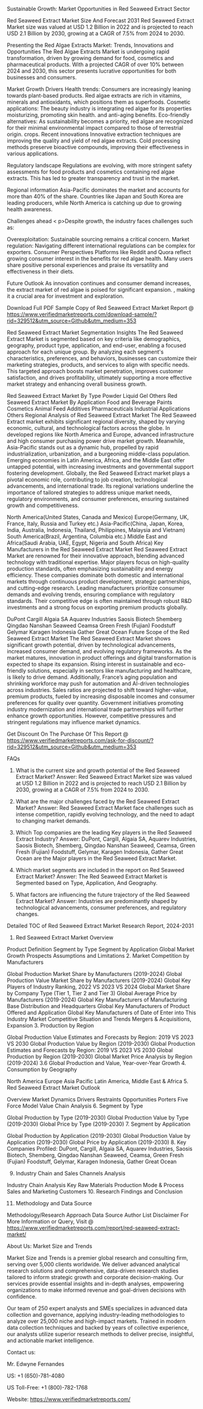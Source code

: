 Sustainable Growth: Market Opportunities in Red Seaweed Extract Sector


Red Seaweed Extract Market Size And Forecast 2031
Red Seaweed Extract Market size was valued at USD 1.2 Billion in 2022 and is projected to reach USD 2.1 Billion by 2030, growing at a CAGR of 7.5% from 2024 to 2030.

Presenting the Red Algae Extracts Market: Trends, Innovations and Opportunities
The Red Algae Extracts Market is undergoing rapid transformation, driven by growing demand for food, cosmetics and pharmaceutical products. With a projected CAGR of over 10% between 2024 and 2030, this sector presents lucrative opportunities for both businesses and consumers.

Market Growth Drivers
Health trends: Consumers are increasingly leaning towards plant-based products. Red algae extracts are rich in vitamins, minerals and antioxidants, which positions them as superfoods.
Cosmetic applications: The beauty industry is integrating red algae for its properties moisturizing, promoting skin health. and anti-aging benefits.
Eco-friendly alternatives: As sustainability becomes a priority, red algae are recognized for their minimal environmental impact compared to those of terrestrial origin. crops.
Recent innovations
Innovative extraction techniques are improving the quality and yield of red algae extracts. Cold processing methods preserve bioactive compounds, improving their effectiveness in various applications.

Regulatory landscape
Regulations are evolving, with more stringent safety assessments for food products and cosmetics containing red algae extracts. This has led to greater transparency and trust in the market.

Regional information
Asia-Pacific dominates the market and accounts for more than 40% of the share. Countries like Japan and South Korea are leading producers, while North America is catching up due to growing health awareness.

Challenges ahead
< p>Despite growth, the industry faces challenges such as:

Overexploitation: Sustainable sourcing remains a critical concern.
Market regulation: Navigating different international regulations can be complex for exporters.
Consumer Perspectives
Platforms like Reddit and Quora reflect growing consumer interest in the benefits for red algae health. Many users share positive personal experiences and praise its versatility and effectiveness in their diets.

Future Outlook
As innovation continues and consumer demand increases, the extract market of red algae is poised for significant expansion. , making it a crucial area for investment and exploration.

Download Full PDF Sample Copy of Red Seaweed Extract Market Report @ https://www.verifiedmarketreports.com/download-sample/?rid=329512&utm_source=Github&utm_medium=353

Red Seaweed Extract Market Segmentation Insights
The Red Seaweed Extract Market is segmented based on key criteria like demographics, geography, product type, application, and end-user, enabling a focused approach for each unique group. By analyzing each segment's characteristics, preferences, and behaviors, businesses can customize their marketing strategies, products, and services to align with specific needs. This targeted approach boosts market penetration, improves customer satisfaction, and drives profitability, ultimately supporting a more effective market strategy and enhancing overall business growth.

Red Seaweed Extract Market By Type
Powder
Liquid
Gel
Others
Red Seaweed Extract Market By Application
Food and Beverage
Paints
Cosmetics
Animal Feed Additives
Pharmaceuticals
Industrial Applications
Others
Regional Analysis of Red Seaweed Extract Market
The Red Seaweed Extract market exhibits significant regional diversity, shaped by varying economic, cultural, and technological factors across the globe. In developed regions like North America and Europe, advanced infrastructure and high consumer purchasing power drive market growth. Meanwhile, Asia-Pacific stands out as a dynamic hub, propelled by rapid industrialization, urbanization, and a burgeoning middle-class population. Emerging economies in Latin America, Africa, and the Middle East offer untapped potential, with increasing investments and governmental support fostering development. Globally, the Red Seaweed Extract market plays a pivotal economic role, contributing to job creation, technological advancements, and international trade. Its regional variations underline the importance of tailored strategies to address unique market needs, regulatory environments, and consumer preferences, ensuring sustained growth and competitiveness.

North America(United States, Canada and Mexico)
Europe(Germany, UK, France, Italy, Russia and Turkey etc.)
Asia-Pacific(China, Japan, Korea, India, Australia, Indonesia, Thailand, Philippines, Malaysia and Vietnam)
South America(Brazil, Argentina, Columbia etc.)
Middle East and Africa(Saudi Arabia, UAE, Egypt, Nigeria and South Africa)
Key Manufacturers in the Red Seaweed Extract Market
Red Seaweed Extract Market are renowned for their innovative approach, blending advanced technology with traditional expertise. Major players focus on high-quality production standards, often emphasizing sustainability and energy efficiency. These companies dominate both domestic and international markets through continuous product development, strategic partnerships, and cutting-edge research. Leading manufacturers prioritize consumer demands and evolving trends, ensuring compliance with regulatory standards. Their competitive edge is often maintained through robust R&D investments and a strong focus on exporting premium products globally.

DuPont
Cargill
Algaia SA
Aquarev Industries
Saosis Biotech
Shemberg
Qingdao Nanshan Seaweed
Ceamsa
Green Fresh (Fujian) Foodstuff
Gelymar
Karagen Indonesia
Gather Great Ocean
Future Scope of the Red Seaweed Extract Market
The Red Seaweed Extract Market shows significant growth potential, driven by technological advancements, increased consumer demand, and evolving regulatory frameworks. As the market matures, innovation in product offerings and digital transformation is expected to shape its expansion. Rising interest in sustainable and eco-friendly solutions, especially in sectors like manufacturing and healthcare, is likely to drive demand. Additionally, France’s aging population and shrinking workforce may push for automation and AI-driven technologies across industries. Sales ratios are projected to shift toward higher-value, premium products, fueled by increasing disposable incomes and consumer preferences for quality over quantity. Government initiatives promoting industry modernization and international trade partnerships will further enhance growth opportunities. However, competitive pressures and stringent regulations may influence market dynamics.

Get Discount On The Purchase Of This Report @ https://www.verifiedmarketreports.com/ask-for-discount/?rid=329512&utm_source=Github&utm_medium=353

FAQs
1. What is the current size and growth potential of the Red Seaweed Extract Market?
Answer: Red Seaweed Extract Market size was valued at USD 1.2 Billion in 2022 and is projected to reach USD 2.1 Billion by 2030, growing at a CAGR of 7.5% from 2024 to 2030.

2. What are the major challenges faced by the Red Seaweed Extract Market?
Answer: Red Seaweed Extract Market face challenges such as intense competition, rapidly evolving technology, and the need to adapt to changing market demands.

3. Which Top companies are the leading Key players in the Red Seaweed Extract Industry?
Answer: DuPont, Cargill, Algaia SA, Aquarev Industries, Saosis Biotech, Shemberg, Qingdao Nanshan Seaweed, Ceamsa, Green Fresh (Fujian) Foodstuff, Gelymar, Karagen Indonesia, Gather Great Ocean are the Major players in the Red Seaweed Extract Market.

4. Which market segments are included in the report on Red Seaweed Extract Market?
Answer: The Red Seaweed Extract Market is Segmented based on Type, Application, And Geography.

5. What factors are influencing the future trajectory of the Red Seaweed Extract Market?
Answer: Industries are predominantly shaped by technological advancements, consumer preferences, and regulatory changes.

Detailed TOC of Red Seaweed Extract Market Research Report, 2024-2031
1. Red Seaweed Extract Market Overview

Product Definition
Segment by Type
Segment by Application
Global Market Growth Prospects
Assumptions and Limitations
2. Market Competition by Manufacturers

Global Production Market Share by Manufacturers (2019-2024)
Global Production Value Market Share by Manufacturers (2019-2024)
Global Key Players of Industry Ranking, 2022 VS 2023 VS 2024
Global Market Share by Company Type (Tier 1, Tier 2 and Tier 3)
Global Average Price by Manufacturers (2019-2024)
Global Key Manufacturers of Manufacturing Base Distribution and Headquarters
Global Key Manufacturers of Product Offered and Application
Global Key Manufacturers of Date of Enter into This Industry
Market Competitive Situation and Trends
Mergers & Acquisitions, Expansion
3. Production by Region

Global Production Value Estimates and Forecasts by Region: 2019 VS 2023 VS 2030
Global Production Value by Region (2019-2030)
Global Production Estimates and Forecasts by Region: 2019 VS 2023 VS 2030
Global Production by Region (2019-2030)
Global Market Price Analysis by Region (2019-2024) 3.6 Global Production and Value, Year-over-Year Growth
4. Consumption by Geography

North America
Europe
Asia Pacific
Latin America, Middle East & Africa
5. Red Seaweed Extract Market Outlook

Overview
Market Dynamics
Drivers
Restraints
Opportunities
Porters Five Force Model
Value Chain Analysis 
6. Segment by Type

Global Production by Type (2019-2030)
Global Production Value by Type (2019-2030)
Global Price by Type (2019-2030)
7. Segment by Application

Global Production by Application (2019-2030)
Global Production Value by Application (2019-2030)
Global Price by Application (2019-2030)
8. Key Companies Profiled: DuPont, Cargill, Algaia SA, Aquarev Industries, Saosis Biotech, Shemberg, Qingdao Nanshan Seaweed, Ceamsa, Green Fresh (Fujian) Foodstuff, Gelymar, Karagen Indonesia, Gather Great Ocean

9. Industry Chain and Sales Channels Analysis

Industry Chain Analysis
Key Raw Materials
Production Mode & Process
Sales and Marketing
Customers
10. Research Findings and Conclusion

11. Methodology and Data Source

Methodology/Research Approach
Data Source
Author List
Disclaimer
For More Information or Query, Visit @ https://www.verifiedmarketreports.com/report/red-seaweed-extract-market/

About Us: Market Size and Trends

Market Size and Trends is a premier global research and consulting firm, serving over 5,000 clients worldwide. We deliver advanced analytical research solutions and comprehensive, data-driven research studies tailored to inform strategic growth and corporate decision-making. Our services provide essential insights and in-depth analyses, empowering organizations to make informed revenue and goal-driven decisions with confidence.

Our team of 250 expert analysts and SMEs specializes in advanced data collection and governance, applying industry-leading methodologies to analyze over 25,000 niche and high-impact markets. Trained in modern data collection techniques and backed by years of collective experience, our analysts utilize superior research methods to deliver precise, insightful, and actionable market intelligence.

Contact us:

Mr. Edwyne Fernandes

US: +1 (650)-781-4080

US Toll-Free: +1 (800)-782-1768

Website: https://www.verifiedmarketreports.com/
